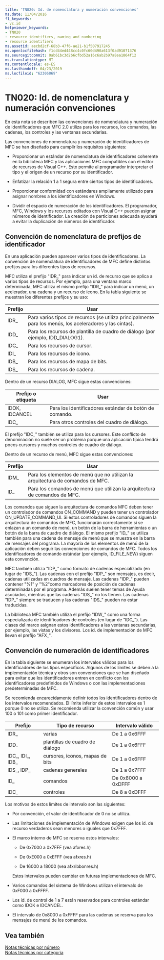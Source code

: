 ```yaml
---
title: 'TN020: Id. de nomenclatura y numeración convenciones'
ms.date: 11/04/2016
f1_keywords:
- vc.id
helpviewer_keywords:
- TN020
- resource identifiers, naming and numbering
- resource identifiers
ms.assetid: aecbd2cf-68b3-47f6-ae21-b1f507917245
ms.openlocfilehash: f1cd44ed448cc4c0fc60d490a613f0ad91071376
ms.sourcegitcommit: 0ab61bc3d2b6cfbd52a16c6ab2b97a8ea1864f12
ms.translationtype: MT
ms.contentlocale: es-ES
ms.lasthandoff: 04/23/2019
ms.locfileid: "62306069"
---
```

# <a name="tn020-id-naming-and-numbering-conventions"></a>TN020: Id. de nomenclatura y numeración convenciones

En esta nota se describen las convenciones de nomenclatura y numeración de identificadores que MFC 2.0 utiliza para los recursos, los comandos, las cadenas, los controles y las ventanas secundarias.

Las convenciones de nomenclatura y numeración de identificadores de MFC se han diseñado para cumplir los requisitos siguientes:

- Proporcionar un estándar de nomenclatura de identificadores coherente en la biblioteca MFC y las aplicaciones MFC compatibles con el editor de recursos de Visual C++. Esto permite al programador interpretar el tipo y el origen de un recurso por su identificador.

- Enfatizar la relación 1 a 1 segura entre ciertos tipos de identificadores.

- Proporcionar conformidad con estándares ampliamente utilizado para asignar nombres a los identificadores en Windows.

- Dividir el espacio de numeración de los identificadores. El programador, MFC, Windows y los recursos editados con Visual C++ pueden asignar números de identificador. La creación de particiones adecuada ayudará a evitar la duplicación de números de identificador.

## <a name="the-id-prefix-naming-convention"></a>Convención de nomenclatura de prefijos de identificador

En una aplicación pueden aparecer varios tipos de identificadores. La convención de nomenclatura de identificadores de MFC define distintos prefijos para los diferentes tipos de recursos.

MFC utiliza el prefijo "IDR_" para indicar un id. de recurso que se aplica a varios tipos de recursos. Por ejemplo, para una ventana marco determinada, MFC utiliza el mismo prefijo “IDR_” para indicar un menú, un acelerador, una cadena y un recurso de icono. En la tabla siguiente se muestran los diferentes prefijos y su uso:

|Prefijo|Usar|
|------------|---------|
|IDR_|Para varios tipos de recursos (se utiliza principalmente para los menús, los aceleradores y las cintas).|
|IDD_|Para los recursos de plantilla de cuadro de diálogo (por ejemplo, IDD_DIALOG1).|
|IDC_|Para los recursos de cursor.|
|IDI_|Para los recursos de icono.|
|IDB_|Para los recursos de mapa de bits.|
|IDS_|Para los recursos de cadena.|

Dentro de un recurso DIALOG, MFC sigue estas convenciones:

|Prefijo o etiqueta|Usar|
|---------------------|---------|
|IDOK, IDCANCEL|Para los identificadores estándar de botón de comando.|
|IDC_|Para otros controles del cuadro de diálogo.|

El prefijo "IDC_" también se utiliza para los cursores. Este conflicto de denominación no suele ser un problema porque una aplicación típica tendrá pocos cursores y muchos controles de cuadro de diálogo.

Dentro de un recurso de menú, MFC sigue estas convenciones:

|Prefijo|Usar|
|------------|---------|
|IDM_|Para los elementos de menú que no utilizan la arquitectura de comandos de MFC.|
|ID_|Para los comandos de menú que utilizan la arquitectura de comandos de MFC.|

Los comandos que siguen la arquitectura de comandos MFC deben tener un controlador de comandos ON_COMMAND y pueden tener un controlador ON_UPDATE_COMMAND_UI. Si estos controladores de comandos siguen la arquitectura de comandos de MFC, funcionarán correctamente si se enlazan a un comando de menú, un botón de la barra de herramientas o un botón de la barra de cuadro de diálogo. El mismo prefijo "ID_" se utiliza también para una cadena de mensaje de menú que se muestra en la barra de mensajes del programa. La mayoría de los elementos de menú de la aplicación deben seguir las convenciones de comandos de MFC. Todos los identificadores de comando estándar (por ejemplo, ID_FILE_NEW) siguen esta convención.

MFC también utiliza "IDP_" como formato de cadenas especializado (en lugar de "IDS_"). Las cadenas con el prefijo "IDP_" son mensajes, es decir, cadenas utilizadas en cuadros de mensaje. Las cadenas "IDP_" pueden contener "%1" y "%2"como marcadores de posición de cadenas determinadas por el programa. Además suelen tener temas de Ayuda asociados, mientras que las cadenas "IDS_" no los tienen. Las cadenas "IDP_" siempre se traducen y las cadenas "IDS_" pueden no estar traducidas.

La biblioteca MFC también utiliza el prefijo "IDW_" como una forma especializada de identificadores de controles (en lugar de "IDC_"). Las clases del marco asignan estos identificadores a las ventanas secundarias, por ejemplo, las vistas y los divisores. Los id. de implementación de MFC llevan el prefijo "AFX_".

## <a name="the-id-numbering-convention"></a>Convención de numeración de identificadores

En la tabla siguiente se enumeran los intervalos válidos para los identificadores de los tipos específicos. Algunos de los límites se deben a la implementación técnica y otros son convenciones que se han diseñado para evitar que los identificadores entren en conflicto con los identificadores predefinidos de Windows o con las implementaciones predeterminadas de MFC.

Se recomienda encarecidamente definir todos los identificadores dentro de los intervalos recomendados. El límite inferior de estos intervalos es 1 porque 0 no se utiliza. Se recomienda utilizar la convención común y usar 100 o 101 como primer identificador.

|Prefijo|Tipo de recurso|Intervalo válido|
|------------|-------------------|-----------------|
|IDR_|varias|De 1 a 0x6FFF|
|IDD_|plantillas de cuadro de diálogo|De 1 a 0x6FFF|
|IDC_, IDI_, IDB_|cursores, iconos, mapas de bits|De 1 a 0x6FFF|
|IDS_, IDP_|cadenas generales|De 1 a 0x7FFF|
|ID_|comandos|De 0x8000 a 0xDFFF|
|IDC_|controles|De 8 a 0xDFFF|

Los motivos de estos límites de intervalo son las siguientes:

- Por convención, el valor de identificador de 0 no se utiliza.

- Las limitaciones de implementación de Windows exigen que los id. de recurso verdaderos sean menores o iguales que 0x7FFF.

- El marco interno de MFC se reserva estos intervalos:

  - De 0x7000 a 0x7FFF (vea afxres.h)

  - De 0xE000 a 0xEFFF (vea afxres.h)

  - De 16000 a 18000 (vea afxribbonres.h)

  Estos intervalos pueden cambiar en futuras implementaciones de MFC.

- Varios comandos del sistema de Windows utilizan el intervalo de 0xF000 a 0xFFFF.

- Los id. de control de 1 a 7 están reservados para controles estándar como IDOK e IDCANCEL.

- El intervalo de 0x8000 a 0xFFFF para las cadenas se reserva para los mensajes de menú de los comandos.

## <a name="see-also"></a>Vea también

[Notas técnicas por número](../mfc/technical-notes-by-number.md)<br/>
[Notas técnicas por categoría](../mfc/technical-notes-by-category.md)
